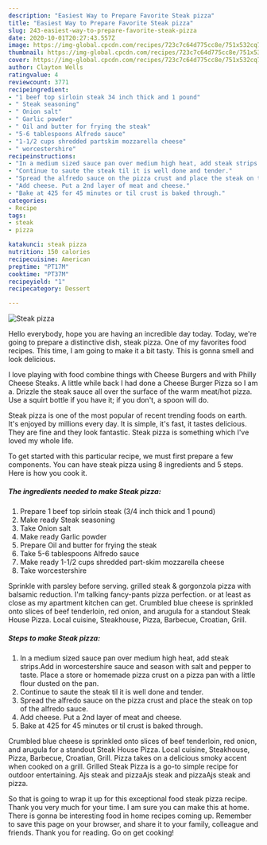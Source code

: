 ```yaml
---
description: "Easiest Way to Prepare Favorite Steak pizza"
title: "Easiest Way to Prepare Favorite Steak pizza"
slug: 243-easiest-way-to-prepare-favorite-steak-pizza
date: 2020-10-01T20:27:43.557Z
image: https://img-global.cpcdn.com/recipes/723c7c64d775cc8e/751x532cq70/steak-pizza-recipe-main-photo.jpg
thumbnail: https://img-global.cpcdn.com/recipes/723c7c64d775cc8e/751x532cq70/steak-pizza-recipe-main-photo.jpg
cover: https://img-global.cpcdn.com/recipes/723c7c64d775cc8e/751x532cq70/steak-pizza-recipe-main-photo.jpg
author: Clayton Wells
ratingvalue: 4
reviewcount: 3771
recipeingredient:
- "1 beef top sirloin steak 34 inch thick and 1 pound"
- " Steak seasoning"
- " Onion salt"
- " Garlic powder"
- " Oil and butter for frying the steak"
- "5-6 tablespoons Alfredo sauce"
- "1-1/2 cups shredded partskim mozzarella cheese"
- " worcestershire"
recipeinstructions:
- "In a medium sized sauce pan over medium high heat, add steak strips.Add in worcestershire sauce and season with salt and pepper to taste. Place a store or homemade pizza crust on a pizza pan with a little flour dusted on the pan."
- "Continue to saute the steak til it is well done and tender."
- "Spread the alfredo sauce on the pizza crust and place the steak on top of the alfredo sauce."
- "Add cheese. Put a 2nd layer of meat and cheese."
- "Bake at 425 for 45 minutes or til crust is baked through."
categories:
- Recipe
tags:
- steak
- pizza

katakunci: steak pizza 
nutrition: 150 calories
recipecuisine: American
preptime: "PT17M"
cooktime: "PT37M"
recipeyield: "1"
recipecategory: Dessert

---
```



![Steak pizza](https://img-global.cpcdn.com/recipes/723c7c64d775cc8e/751x532cq70/steak-pizza-recipe-main-photo.jpg)

Hello everybody, hope you are having an incredible day today. Today, we're going to prepare a distinctive dish, steak pizza. One of my favorites food recipes. This time, I am going to make it a bit tasty. This is gonna smell and look delicious.

I love playing with food combine things with Cheese Burgers and with Philly Cheese Steaks. A little while back I had done a Cheese Burger Pizza so I am a. Drizzle the steak sauce all over the surface of the warm meat/hot pizza. Use a squirt bottle if you have it; if you don&#39;t, a spoon will do.

Steak pizza is one of the most popular of recent trending foods on earth. It's enjoyed by millions every day. It is simple, it's fast, it tastes delicious. They are fine and they look fantastic. Steak pizza is something which I've loved my whole life.


To get started with this particular recipe, we must first prepare a few components. You can have steak pizza using 8 ingredients and 5 steps. Here is how you cook it.

<!--inarticleads1-->

##### The ingredients needed to make Steak pizza:

1. Prepare 1 beef top sirloin steak (3/4 inch thick and 1 pound)
1. Make ready  Steak seasoning
1. Take  Onion salt
1. Make ready  Garlic powder
1. Prepare  Oil and butter for frying the steak
1. Take 5-6 tablespoons Alfredo sauce
1. Make ready 1-1/2 cups shredded part-skim mozzarella cheese
1. Take  worcestershire


Sprinkle with parsley before serving. grilled steak &amp; gorgonzola pizza with balsamic reduction. I&#39;m talking fancy-pants pizza perfection. or at least as close as my apartment kitchen can get. Crumbled blue cheese is sprinkled onto slices of beef tenderloin, red onion, and arugula for a standout Steak House Pizza. Local cuisine, Steakhouse, Pizza, Barbecue, Croatian, Grill. 

<!--inarticleads2-->

##### Steps to make Steak pizza:

1. In a medium sized sauce pan over medium high heat, add steak strips.Add in worcestershire sauce and season with salt and pepper to taste. Place a store or homemade pizza crust on a pizza pan with a little flour dusted on the pan.
1. Continue to saute the steak til it is well done and tender.
1. Spread the alfredo sauce on the pizza crust and place the steak on top of the alfredo sauce.
1. Add cheese. Put a 2nd layer of meat and cheese.
1. Bake at 425 for 45 minutes or til crust is baked through.


Crumbled blue cheese is sprinkled onto slices of beef tenderloin, red onion, and arugula for a standout Steak House Pizza. Local cuisine, Steakhouse, Pizza, Barbecue, Croatian, Grill. Pizza takes on a delicious smoky accent when cooked on a grill. Grilled Steak Pizza is a go-to simple recipe for outdoor entertaining. Ajs steak and pizzaAjs steak and pizzaAjs steak and pizza. 

So that is going to wrap it up for this exceptional food steak pizza recipe. Thank you very much for your time. I am sure you can make this at home. There is gonna be interesting food in home recipes coming up. Remember to save this page on your browser, and share it to your family, colleague and friends. Thank you for reading. Go on get cooking!
